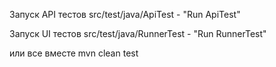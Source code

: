 Запуск API тестов
src/test/java/ApiTest - "Run ApiTest"

Запуск UI тестов
src/test/java/RunnerTest - "Run RunnerTest"

или все вместе
mvn clean test